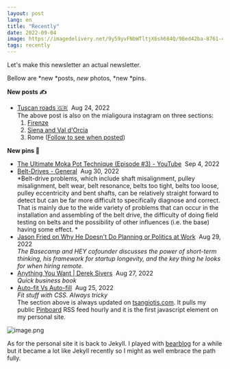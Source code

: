 ```yaml
---
layout: post
lang: en
title: "Recently"
date: 2022-09-04
image: https://imagedelivery.net/9y59yvFNbWTltjX6sh684Q/98ed42ba-8761-413c-f530-61c5fe6d5300/optimized
tags: recently
---
```


Let's make this newsletter an actual newsletter.

Bellow are *new *posts, *new* photos, *new *pins.

**New posts ✍️**

-   [Tuscan roads 🇬🇷](https://tsangiotis.com/tuscan-roads/)  Aug 24, 2022\
The above post is also on the mialigoura instagram on three sections:
    1.  [Firenze](https://www.instagram.com/p/ChetjHIsPHR/)
    2.  [Siena and Val d'Orcia](https://www.instagram.com/p/CiFQIpDMdU4/)
    3.  Rome ([Follow to see when posted](https://www.instagram.com/mialigoura/))

**New pins 📌**

-   [The Ultimate Moka Pot Technique (Episode #3) - YouTube](https://www.youtube.com/watch?v=BfDLoIvb0w4)  Sep 4, 2022
-   [Belt-Drives - General](http://www.vibrationschool.com/mans/SpecInter/SpecInter15c.htm)  Aug 30, 2022\
    *Belt-drive problems, which include shaft misalignment, pulley misalignment, belt wear, belt resonance, belts too tight, belts too loose, pulley eccentricity and bent shafts, can be relatively straight forward to detect but can be far more difficult to specifically diagnose and correct. That is mainly due to the wide variety of problems that can occur in the installation and assembling of the belt drive, the difficulty of doing field testing on belts and the possibility of other influences (i.e. the base) having some effect. *
-   [Jason Fried on Why He Doesn't Do Planning or Politics at Work](https://future.com/jason-fried-basecamp-hey-interview/)  Aug 29, 2022\
    *The Basecamp and HEY cofounder discusses the power of short-term thinking, his framework for startup longevity, and the key thing he looks for when hiring remote.*
-   [Anything You Want | Derek Sivers](https://sive.rs/a)  Aug 27, 2022\
    *Quick business book*
-   [Auto-fit Vs Auto-fill](https://defensivecss.dev/tip/auto-fit-fill/)  Aug 25, 2022\
    *Fit stuff with CSS. Always tricky*\
The section above is always updated on [tsangiotis.com](https://tsangiotis.com/). It pulls my public [Pinboard](https://pinboard.in/) RSS feed hourly and it is the first javascript element on my personal site.

![image.png](https://imagedelivery.net/9y59yvFNbWTltjX6sh684Q/98ed42ba-8761-413c-f530-61c5fe6d5300/optimized)

As for the personal site it is back to Jekyll. I played with [bearblog](https://bearblog.dev/) for a while but it became a lot like Jekyll recently so I might as well embrace the path fully.
